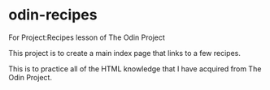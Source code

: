 # odin-recipes
For Project:Recipes lesson of The Odin Project

This project is to create a main index page that links to a few recipes.

This is to practice all of the HTML knowledge that I have acquired from The Odin Project.
